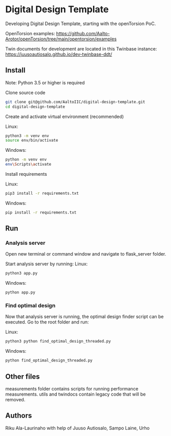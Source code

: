 # Digital Design Template
Developing Digital Design Template, starting with the openTorsion PoC.

OpenTorsion examples: https://github.com/Aalto-Arotor/openTorsion/tree/main/opentorsion/examples

Twin documents for development are located in this Twinbase instance: https://juusoautiosalo.github.io/dev-twinbase-ddt/

## Install
Note: Python 3.5 or higher is required

Clone source code
```sh
git clone git@github.com/AaltoIIC/digital-design-template.git
cd digital-design-template
```
Create and activate virtual environment (recommended)

Linux:
```sh
python3 -m venv env
source env/bin/activate
```
Windows:
```sh
python -m venv env
env\Scripts\activate
```

Install requirements

Linux:
```sh
pip3 install -r requirements.txt
```

Windows:
```sh
pip install -r requirements.txt
```

## Run

### Analysis server
Open new terminal or command window and navigate to flask_server folder.

Start analysis server by running:
Linux:
```sh
python3 app.py
```

Windows:
```sh
python app.py
```

### Find optimal design
Now that analysis server is running, the optimal design finder script can be executed. Go to the root folder and run:

Linux:
```sh
python3 python find_optimal_design_threaded.py
```

Windows:
```sh
python find_optimal_design_threaded.py
```

## Other files

measurements folder contains scripts for running performance measurements.
utils and twindocs contain legacy code that will be removed.

## Authors

Riku Ala-Laurinaho with help of Juuso Autiosalo, Sampo Laine, Urho 